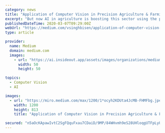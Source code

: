 ```yaml
---
category: news
title: "Application of Computer Vision in Precision Agriculture & Farming"
excerpt: "But now AI in agriculture is boosting this sector using the power computer vision technology, to train the machines for better productivity in agro and farming. Actually, high-labor cost and ..."
publishedDateTime: 2020-03-07T09:29:00Z
webUrl: "https://medium.com/vsinghbisen/application-of-computer-vision-in-precision-agriculture-farming-79b0600d5a5d"
type: article

provider:
  name: Medium
  domain: medium.com
  images:
    - url: "https://ai.insideout.app/assets/images/organizations/medium.com-50x50.jpg"
      width: 50
      height: 50

topics:
  - Computer Vision
  - AI

images:
  - url: "https://miro.medium.com/max/1200/1*ocyh2KDUta4JcMB-FHMFbg.jpeg"
    width: 1200
    height: 813
    title: "Application of Computer Vision in Precision Agriculture & Farming"

secured: "n5aOcKApawIvtC2SgFQquFxau7CDaiD/9MP/84WHvmh9eS28UHloqgUTFpLyUv2936tVKd1JyC+3fIwXQgcnsaKUS72QwlUeKWRv3seH2rVPaua9HTrn8l3RKXwG24yq/spiSoDNDLefK2S0AEg/DU14Hr1nk0QUimzt8vpWR4oiPUmVYsxbzSJC1pxgWpx+Z7W65vh40OFQayzMj9QD1uFZeQYHU6aMvHblzuZp78vTOsj8g8osdle2p9E+KfY1tTMzMQUiLz7gBuHR8v8heIXw2YJdOjYl/0NmafcUk+JT/HfXrtNnzMvFrnsxrCwX;7EOI2dlwl3reFZwT8qkttQ=="
---
```


